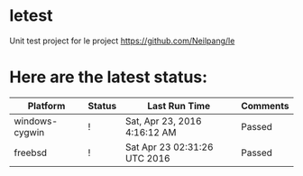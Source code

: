 # letest
Unit test project for le project https://github.com/Neilpang/le



# Here are the latest status:

| Platform | Status| Last Run Time| Comments|
-----------|-------|--------------|---------|
|windows-cygwin| \![](https://cdn.rawgit.com/Neilpang/letest/master/status/windows-cygwin.svg?1461384972)| Sat, Apr 23, 2016  4:16:12 AM| Passed |
|freebsd| \![](https://cdn.rawgit.com/Neilpang/letest/master/status/freebsd.svg?1461378686)| Sat Apr 23 02:31:26 UTC 2016| Passed |

